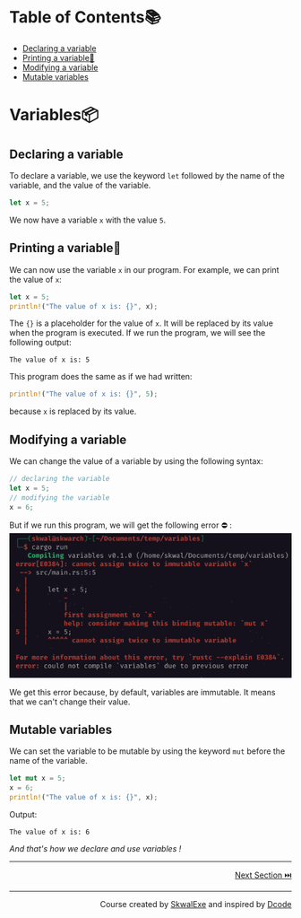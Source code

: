 # Table of Contents📚
- [Declaring a variable](#declaring-a-variable)
- [Printing a variable💬](#printing-a-variable)
- [Modifying a variable](#modifying-a-variable)
- [Mutable variables](#mutable-variables)

# Variables📦
## Declaring a variable
To declare a variable, we use the keyword `let` followed by the name of the variable, and the value of the variable.

```rust
let x = 5;
```
We now have a variable `x` with the value `5`.
## Printing a variable💬
We can now use the variable `x` in our program.
For example, we can print the value of `x`:

```rust
let x = 5;
println!("The value of x is: {}", x);
```
The `{}` is a placeholder for the value of `x`. It will be replaced by its value when the program is executed.
If we run the program, we will see the following output:
```
The value of x is: 5
```
This program does the same as if we had written:
```rust
println!("The value of x is: {}", 5);
```
because `x` is replaced by its value.
## Modifying a variable
We can change the value of a variable by using the following syntax:

```rust
// declaring the variable
let x = 5;
// modifying the variable
x = 6;
```
But if we run this program, we will get the following error ⛔  :
![](1.png)

We get this error because, by default, variables are immutable. It means that we can't change their value.

## Mutable variables
We can set the variable to be mutable by using the keyword `mut` before the name of the variable.

```rust
let mut x = 5;
x = 6;
println!("The value of x is: {}", x);
```

Output:
```
The value of x is: 6
```

*And that's how we declare and use variables !*


---

<p align="right"><a href="https://github.com/SkwalExe/learn-rust/tree/main/course/variable-data-types">Next Section ⏭️</a></p>

---

<p align="right">Course created by <a href="https://github.com/SkwalExe/" target="_blank">SkwalExe</a> and inspired by <a href="https://www.youtube.com/watch?v=vOMJlQ5B-M0&list=PLVvjrrRCBy2JSHf9tGxGKJ-bYAN_uDCUL" target="_blank">Dcode</a></p>